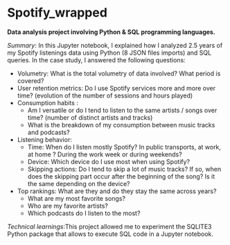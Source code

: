 # Spotify_wrapped

<b> Data analysis project involving Python & SQL programming languages. </b>

_Summary_: In this Jupyter notebook, I explained how I analyzed 2.5 years of my Spotify listenings data using Python (8 JSON files imports) and SQL queries. 
In the case study, I answered the following questions:
* Volumetry: What is the total volumetry of data involved? What period is covered?
* User retention metrics: Do I use Spotify services more and more over time? (evolution of the number of sessions and hours played)
* Consumption habits : 
  * Am I versatile or do I tend to listen to the same artists / songs over time? (number of distinct artists and tracks) 
  * What is the breakdown of my consumption between music tracks and podcasts?
* Listening behavior:
  * Time: When do I listen mostly Spotify? In public transports, at work, at home ? During the work week or during weekends?
  * Device: Which device do I use most when using Spotify?
  * Skipping actions: Do I tend to skip a lot of music tracks? If so, when does the skipping part occur after the beginning of the song? Is it the same depending on the device?
* Top rankings: What are they and do they stay the same across years?
  * What are my most favorite songs?
  * Who are my favorite artists?
  * Which podcasts do I listen to the most?
  
_Technical learnings_:This project allowed me to experiment the SQLITE3 Python package that allows to execute SQL code in a Jupyter notebook. 

